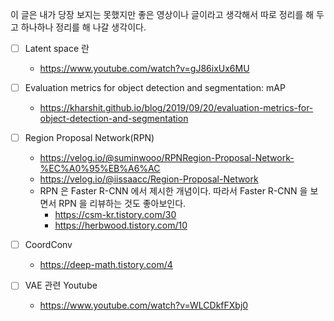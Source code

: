 이 글은 내가 당장 보지는 못했지만 좋은 영상이나 글이라고 생각해서 따로 정리를 해 두고 하나하나 정리를 해 나갈 생각이다.

- [ ] Latent space 란
	* https://www.youtube.com/watch?v=gJ86ixUx6MU
- [ ] Evaluation metrics for object detection and segmentation: mAP
	* https://kharshit.github.io/blog/2019/09/20/evaluation-metrics-for-object-detection-and-segmentation
- [ ] Region Proposal Network(RPN)
	* https://velog.io/@suminwooo/RPNRegion-Proposal-Network-%EC%A0%95%EB%A6%AC
	* https://velog.io/@iissaacc/Region-Proposal-Network
	* RPN 은 Faster R-CNN 에서 제시한 개념이다. 따라서 Faster R-CNN 을 보면서 RPN 을 리뷰하는 것도 좋아보인다.
		* https://csm-kr.tistory.com/30
		* https://herbwood.tistory.com/10
- [ ] CoordConv
	* https://deep-math.tistory.com/4

- [ ] VAE 관련 Youtube
	* https://www.youtube.com/watch?v=WLCDkfFXbj0
